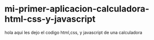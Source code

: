 # mi-primer-aplicacion-calculadora-html-css-y-javascript
hola aqui les dejo el codigo html,css, y javascript de una calculadora

